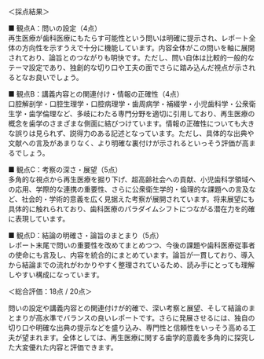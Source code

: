＜採点結果＞

■ 観点A：問いの設定（4点）  
再生医療が歯科医療にもたらす可能性という問いは明確に提示され、レポート全体の方向性を示すうえで十分に機能しています。内容全体がこの問いを軸に展開されており、論旨とのつながりも明快です。ただし、問い自体は比較的一般的なテーマ設定であり、独創的な切り口や工夫の面でさらに踏み込んだ視点が示されるとなお良いでしょう。

■ 観点B：講義内容との関連付け・情報の正確性（4点）  
口腔解剖学・口腔生理学・口腔病理学・歯周病学・補綴学・小児歯科学・公衆衛生学・歯学倫理など、多岐にわたる専門分野を適切に引用しており、再生医療の概念を歯学のさまざまな側面に結びつけています。情報の正確性についても大きな誤りは見られず、説得力のある記述となっています。ただし、具体的な出典や文献への言及があまりなく、より明確な裏付けが示されるといっそう評価が高まるでしょう。

■ 観点C：考察の深さ・展望（5点）  
多角的な視点から再生医療を掘り下げ、超高齢社会への貢献、小児歯科学領域への応用、学際的な連携の重要性、さらに公衆衛生学的・倫理的な課題への言及など、社会的・学術的意義を広く見据えた考察が展開されています。将来展望にも具体的に触れられており、歯科医療のパラダイムシフトにつながる潜在力を的確に表現しています。

■ 観点D：結論の明確さ・論旨のまとまり（5点）  
レポート末尾で問いの重要性を改めてまとめつつ、今後の課題や歯科医療従事者の使命にも言及し、内容を統合的にまとめています。論旨が一貫しており、導入から結論までの流れがわかりやすく整理されているため、読み手にとっても理解しやすい構成になっています。

＜総合評価：18点 / 20点＞  

問いの設定や講義内容との関連付けが的確で、深い考察と展望、そして結論のまとまりが高水準でバランスの良いレポートです。さらに発展させるには、独自の切り口や明確な出典の提示などを盛り込み、専門性と信頼性をいっそう高める工夫が望まれます。全体としては、再生医療に関する歯学的意義を多角的に探究した大変優れた内容と評価できます。